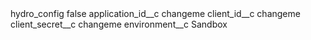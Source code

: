 <?xml version="1.0" encoding="UTF-8"?>
<CustomMetadata xmlns="http://soap.sforce.com/2006/04/metadata" xmlns:xsi="http://www.w3.org/2001/XMLSchema-instance" xmlns:xsd="http://www.w3.org/2001/XMLSchema">
    <label>hydro_config</label>
    <protected>false</protected>
    <values>
        <field>application_id__c</field>
        <value xsi:type="xsd:string">changeme</value>
    </values>
    <values>
        <field>client_id__c</field>
        <value xsi:type="xsd:string">changeme</value>
    </values>
    <values>
        <field>client_secret__c</field>
        <value xsi:type="xsd:string">changeme</value>
    </values>
    <values>
        <field>environment__c</field>
        <value xsi:type="xsd:string">Sandbox</value>
    </values>
</CustomMetadata>
